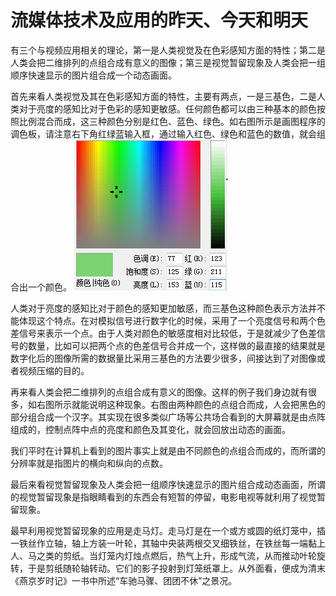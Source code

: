 # 流媒体技术及应用的昨天、今天和明天 #

有三个与视频应用相关的理论，第一是人类视觉及在色彩感知方面的特性；第二是人类会把二维排列的点组合成有意义的图像；第三是视觉暂留现象及人类会把一组顺序快速显示的图片组合成一个动态画面。

首先来看人类视觉及其在色彩感知方面的特性，主要有两点，一是三基色，二是人类对于亮度的感知比对于色彩的感知更敏感。任何颜色都可以由三种基本的颜色按照比例混合而成，这三种颜色分别是红色、蓝色、绿色。如右图所示是画图程序的调色板，请注意右下角红绿蓝输入框，通过输入红色、绿色和蓝色的数值，就会组合出一个颜色。
![](../images/colorselector.png)

人类对于亮度的感知比对于颜色的感知更加敏感，而三基色这种颜色表示方法并不能体现这个特点。在对模拟信号进行数字化的时候，采用了一个亮度信号和两个色差信号来表示一个点。由于人类对颜色的敏感度相对比较低，于是就减少了色差信号的数量，比如可以把两个点的色差信号合并成一个，这样做的最直接的结果就是数字化后的图像所需的数据量比采用三基色的方法要少很多，间接达到了对图像或者视频压缩的目的。

再来看人类会把二维排列的点组合成有意义的图像。这样的例子我们身边就有很多，如右图所示就能说明这种现象。右图由两种颜色的点组合而成，人会把黑色的部分组合成一个汉字。其实现在很多类似广场等公共场合看到的大屏幕就是由点阵组成的，控制点阵中点的亮度和颜色及其变化，就会回放出动态的画面。

我们平时在计算机上看到的图片事实上就是由不同颜色的点组合而成的，而所谓的分辨率就是指图片的横向和纵向的点数。

最后来看视觉暂留现象及人类会把一组顺序快速显示的图片组合成动态画面，所谓的视觉暂留现象是指眼睛看到的东西会有短暂的停留，电影电视等就利用了视觉暂留现象。

最早利用视觉暂留现象的应用是走马灯。走马灯是在一个或方或圆的纸灯笼中，插一铁丝作立轴，轴上方装一叶轮，其轴中央装两根交叉细铁丝，在铁丝每一端黏上人、马之类的剪纸。当灯笼内灯烛点燃后，热气上升，形成气流，从而推动叶轮旋转，于是剪纸随轮轴转动。它们的影子投射到灯笼纸罩上。从外面看，便成为清末《燕京岁时记》一书中所述“车驰马骤、团团不休”之景况。

